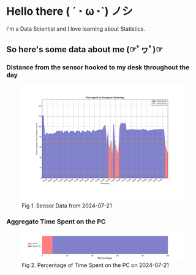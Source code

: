 
# Hello there ( ´◔ ω◔`) ノシ

I'm a Data Scientist and I love learning about Statistics.

## So here's some data about me (☞ﾟヮﾟ)☞


### Distance from the sensor hooked to my desk throughout the day
<figure>
  <picture>
    <source media="(prefers-color-scheme: dark)" srcset="Pi/readme/graphs/lineplot/dark-plot-2024-07-21.png">
    <source media="(prefers-color-scheme: light)" srcset="Pi/readme/graphs/lineplot/light-plot-2024-07-21.png">
    <img alt="Shows a black logo in light color mode and a white one in dark color mode." src="Pi/readme/graphs/lineplot/light-plot-2024-07-21.png">
  </picture>
  <figcaption>Fig 1. Sensor Data from 2024-07-21</figcaption>
</figure>



### Aggregate Time Spent on the PC
<figure>
  <picture>
    <source media="(prefers-color-scheme: dark)" srcset="Pi/readme/graphs/barplot/dark-plot-2024-07-21.png">
    <source media="(prefers-color-scheme: light)" srcset="Pi/readme/graphs/barplot/light-plot-2024-07-21.png">
    <img alt="Shows a black logo in light color mode and a white one in dark color mode." src="Pi/readme/graphs/barplot/light-plot-2024-07-21.png">
  </picture>
  <figcaption>Fig 2. Percentage of Time Spent on the PC on 2024-07-21</figcaption>
</figure>
